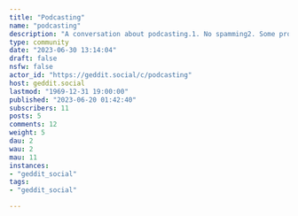 ```yaml
---
title: "Podcasting" 
name: "podcasting"
description: "A conversation about podcasting.1. No spamming2. Some promo is allowed don't over do it3. Be helpful4. Share tips and tricks"
type: community
date: "2023-06-30 13:14:04"
draft: false
nsfw: false
actor_id: "https://geddit.social/c/podcasting"
host: geddit.social
lastmod: "1969-12-31 19:00:00"
published: "2023-06-20 01:42:40"
subscribers: 11
posts: 5
comments: 12
weight: 5
dau: 2
wau: 2
mau: 11
instances:
- "geddit_social"
tags: 
- "geddit_social"

---
```


